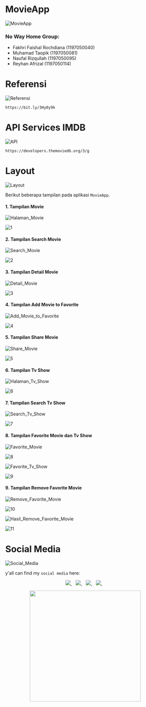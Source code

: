 # MovieApp
![MovieApp](https://img.shields.io/badge/MovieApp-Kelompok-orange)

### No Way Home Group:

- Fakhri Faishal Rochdiana (1197050040)
- Muhamad Taopik (1197050081)
- Naufal Rizqullah (1197050095)
- Reyhan Afrizal (1197050114)

# Referensi
![Referensi](https://img.shields.io/badge/MovieApp-Referensi-orange)

```
https://bit.ly/3Hy0y9k
```

# API Services IMDB
![API](https://img.shields.io/badge/MovieApp-API-orange)

```
https://developers.themoviedb.org/3/g
```

# Layout
![Layout](https://img.shields.io/badge/MovieApp-Layout-orange)

Berikut beberapa tampilan pada aplikasi `MovieApp`.

<h4>1. Tampilan Movie</h4>

![Halaman_Movie](https://img.shields.io/badge/MovieApp-Halaman%20Movie-blue)

![1](images/1.png)

<h4>2. Tampilan Search Movie</h4>

![Search_Movie](https://img.shields.io/badge/MovieApp-Search%20Movie-blue)

![2](images/2.png)

<h4>3. Tampilan Detail Movie</h4>

![Detail_Movie](https://img.shields.io/badge/MovieApp-Detail%20Movie-blue)

![3](images/3.png)

<h4>4. Tampilan Add Movie to Favorite</h4>

![Add_Movie_to_Favorite](https://img.shields.io/badge/MovieApp-Add%20to%20Movie%20Favorite-blue)

![4](images/4.png)

<h4>5. Tampilan Share Movie</h4>

![Share_Movie](https://img.shields.io/badge/MovieApp-Share%20Movie-blue)

![5](images/5.png)

<h4>6. Tampilan Tv Show</h4>

![Halaman_Tv_Show](https://img.shields.io/badge/MovieApp-Halaman%20Tv%20Show-blue)

![6](images/6.png)

<h4>7. Tampilan Search Tv Show</h4>

![Search_Tv_Show](https://img.shields.io/badge/MovieApp-Search%20Tv%20Show-blue)

![7](images/7.png)

<h4>8. Tampilan Favorite Movie dan Tv Show</h4>

![Favorite_Movie](https://img.shields.io/badge/MovieApp-Favorite%20Movie-blue)

![8](images/8.png)

![Favorite_Tv_Show](https://img.shields.io/badge/MovieApp-Favorite%20Tv%20Show-blue)

![9](images/9.png)

<h4>9. Tampilan Remove Favorite Movie</h4>

![Remove_Favorite_Movie](https://img.shields.io/badge/MovieApp-Remove%20Favorite%20Movie-blue)

![10](images/10.png)

![Hasil_Remove_Favorite_Movie](https://img.shields.io/badge/MovieApp-Hasil%20Remove%20Favorite%20Movie-blue)

![11](images/11.png)

# Social Media
![Social_Media](https://img.shields.io/badge/Social-Media-orange)

y'all can find my `social media` here:
 
<p align='center'>
 
 <a href="https://www.facebook.com/mr.94t3z">
  <img src="https://img.shields.io/badge/Facebook-%231877F2.svg?style=for-the-badge&logo=Facebook&logoColor=white" />        
 </a>&nbsp;&nbsp;
 
 <a href="https://www.instagram.com/m.taopik_/">
  <img src="https://img.shields.io/badge/instagram-E4405F?style=for-the-badge&logo=instagram&logoColor=white" /> 
 </a>&nbsp;&nbsp;
 
 <a href="https://www.linkedin.com/in/muhamad-taopik-8b0746174">
  <img src="https://img.shields.io/badge/linkedin-%230077B5.svg?&style=for-the-badge&logo=linkedin&logoColor=white" />
 </a>&nbsp;&nbsp;
 
 <a href="https://twitter.com/mr94t3z">
  <img src="https://img.shields.io/twitter/follow/mr94t3z?color=1DA1F2&logo=twitter&style=for-the-badge" />
 </a>&nbsp;&nbsp;
  
</p>

<p align='center'>
 <a href="#">
  <img src="https://github-readme-stats.vercel.app/api?username=Mr94t3z&show_icons=true&count_private=true&theme=dark" width="350">
 </a>
</p>
